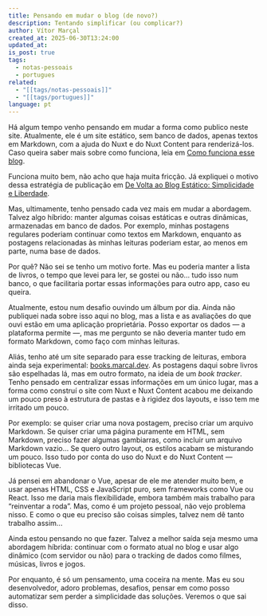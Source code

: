 ```yaml
---
title: Pensando em mudar o blog (de novo?)
description: Tentando simplificar (ou complicar?)
author: Vítor Marçal
created_at: 2025-06-30T13:24:00
updated_at: 
is_post: true
tags:
  - notas-pessoais
  - portugues
related:
  - "[[tags/notas-pessoais]]"
  - "[[tags/portugues]]"
language: pt
---
```

Há algum tempo venho pensando em mudar a forma como publico neste site. Atualmente, ele é um site estático, sem banco de dados, apenas textos em Markdown, com a ajuda do Nuxt e do Nuxt Content para renderizá-los. Caso queira saber mais sobre como funciona, leia em  [Como funciona esse blog](como-funciona-esse-blogue).

Funciona muito bem, não acho que haja muita fricção. Já expliquei o motivo dessa estratégia de publicação em [De Volta ao Blog Estático: Simplicidade e Liberdade](de-volta-ao-blog-estatico-simplicidade-e-liberdade).

Mas, ultimamente, tenho pensado cada vez mais em mudar a abordagem. Talvez algo híbrido: manter algumas coisas estáticas e outras dinâmicas, armazenadas em banco de dados. Por exemplo, minhas postagens regulares poderiam continuar como textos em Markdown, enquanto as postagens relacionadas às minhas leituras poderiam estar, ao menos em parte, numa base de dados.

Por quê? Não sei se tenho um motivo forte. Mas eu poderia manter a lista de livros, o tempo que levei para ler, se gostei ou não... tudo isso num banco, o que facilitaria portar essas informações para outro app, caso eu queira.

Atualmente, estou num desafio ouvindo um álbum por dia. Ainda não publiquei nada sobre isso aqui no blog, mas a lista e as avaliações do que ouvi estão em uma aplicação proprietária. Posso exportar os dados — a plataforma permite —, mas me pergunto se não deveria manter tudo em formato Markdown, como faço com minhas leituras.

Aliás, tenho até um site separado para esse tracking de leituras, embora ainda seja experimental: [books.marcal.dev](https://books.marcal.dev). As postagens daqui sobre livros são espelhadas lá, mas em outro formato, na ideia de um _book tracker_. Tenho pensado em centralizar essas informações em um único lugar, mas a forma como construí o site com Nuxt e Nuxt Content acabou me deixando um pouco preso à estrutura de pastas e à rigidez dos layouts, e isso tem me irritado um pouco.

Por exemplo: se quiser criar uma nova postagem, preciso criar um arquivo Markdown. Se quiser criar uma página puramente em HTML, sem Markdown, preciso fazer algumas gambiarras, como incluir um arquivo Markdown vazio... Se quero outro layout, os estilos acabam se misturando um pouco. Isso tudo por conta do uso do Nuxt e do Nuxt Content — bibliotecas Vue.

Já pensei em abandonar o Vue, apesar de ele me atender muito bem, e usar apenas HTML, CSS e JavaScript puro, sem frameworks como Vue ou React. Isso me daria mais flexibilidade, embora também mais trabalho para “reinventar a roda”. Mas, como é um projeto pessoal, não vejo problema nisso. E como o que eu preciso são coisas simples, talvez nem dê tanto trabalho assim...

Ainda estou pensando no que fazer. Talvez a melhor saída seja mesmo uma abordagem híbrida: continuar com o formato atual no blog e usar algo dinâmico (com servidor ou não) para o tracking de dados como filmes, músicas, livros e jogos.

Por enquanto, é só um pensamento, uma coceira na mente. Mas eu sou desenvolvedor, adoro problemas, desafios, pensar em como posso automatizar sem perder a simplicidade das soluções. Veremos o que sai disso.
